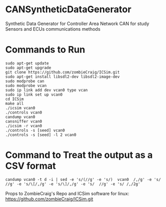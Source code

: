 # CANSyntheticDataGenerator
Synthetic Data Generator for Controller Area Network CAN for study Sensors and ECUs communications methods

# Commands to Run
```
sudo apt-get update
sudo apt-get upgrade
git clone https://github.com/zombieCraig/ICSim.git
sudo apt-get install libsdl2-dev libsdl2-image-dev
sudo modprobe can
sudo modprobe vcan
sudo ip link add dev vcan0 type vcan
sudo ip link set up vcan0
cd ICSim
make all
./icsim vcan0
./controls vcan0
candump vcan0
cansniffer vcan0
./icsim -r vcan0
./controls -s [seed] vcan0
./controls -s [seed] -l 2 vcan0
```

# Command to Treat the output as a CSV format
```​
candump vcan0 -t d -i | sed -e 's/(//g' -e 's/)  vcan0  /,/g' -e 's/   //g' -e 's/\[/,/g' -e 's/\]/,/g' -e 's/  //g' -e 's/ /,/2g'
```

Props to ZombieCraig's Repo and ICSim software for linux: https://github.com/zombieCraig/ICSim.git
